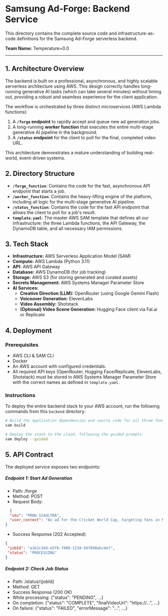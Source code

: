 # Samsung Ad-Forge: Backend Service

This directory contains the complete source code and infrastructure-as-code definitions for the Samsung Ad-Forge serverless backend.

**Team Name:** Temperature=0.0

---
## 1. Architecture Overview

The backend is built on a professional, asynchronous, and highly scalable serverless architecture using AWS. This design correctly handles long-running generative AI tasks (which can take several minutes) without timing out, providing a robust and seamless experience for the client application.

The workflow is orchestrated by three distinct microservices (AWS Lambda functions):
1.  A **`/forge` endpoint** to rapidly accept and queue new ad generation jobs.
2.  A long-running **worker function** that executes the entire multi-stage generative AI pipeline in the background.
3.  A **`/status` endpoint** for the client to poll for the final, completed video URL.

This architecture demonstrates a mature understanding of building real-world, event-driven systems.

## 2. Directory Structure

* **`/forge_function`**: Contains the code for the fast, asynchronous API endpoint that starts a job.
* **`/worker_function`**: Contains the heavy-lifting engine of the platform, including all logic for the multi-stage generative AI pipeline.
* **`/status_function`**: Contains the code for the fast API endpoint that allows the client to poll for a job's result.
* **`template.yaml`**: The master AWS SAM template that defines all our infrastructure: the three Lambda functions, the API Gateway, the DynamoDB table, and all necessary IAM permissions.

## 3. Tech Stack

* **Infrastructure:** AWS Serverless Application Model (SAM)
* **Compute:** AWS Lambda (Python 3.11)
* **API:** AWS API Gateway
* **Database:** AWS DynamoDB (for job tracking)
* **Storage:** AWS S3 (for storing generated and curated assets)
* **Secrets Management:** AWS Systems Manager Parameter Store
* **AI Services:**
    * **Creative Direction (LLM):** OpenRouter (using Google Gemini Flash)
    * **Voiceover Generation:** ElevenLabs
    * **Video Assembly:** Shotstack
    * **(Optional) Video Scene Generation:** Hugging Face client via Fal.ai or Replicate

## 4. Deployment

### Prerequisites
* AWS CLI & SAM CLI
* Docker
* An AWS account with configured credentials.
* All required API keys (OpenRouter, Hugging Face/Replicate, ElevenLabs, Shotstack) must be stored in AWS Systems Manager Parameter Store with the correct names as defined in `template.yaml`.

### Instructions
To deploy the entire backend stack to your AWS account, run the following commands from this `backend` directory:

```bash
# Build the application dependencies and source code for all three functions
sam build

# Deploy the stack to the cloud, following the guided prompts
sam deploy --guided
```

## 5. API Contract
The deployed service exposes two endpoints:
##### Endpoint 1: Start Ad Generation
* Path: /forge
* Method: POST
* Request Body:
```JSON
  {
  "sku": "PROD-S24ULTRA",
  "user_context": "An ad for the Cricket World Cup, targeting fans in Mumbai"
}
 ```
* Success Response (202 Accepted):
 ```JSON
{
  "jobId": "a1b2c3d4-e5f6-7890-1234-567890abcdef",
  "status": "PROCESSING"
}
```
##### Endpoint 2: Check Job Status
* Path: /status/{jobId}
* Method: GET
* Success Response (200 OK)
* While processing: {"status": "PENDING", ...}
* On completion: {"status": "COMPLETE", "finalVideoUrl": "https://...", ...}
* On failure: {"status": "FAILED", "errorMessage": "...", ...}

